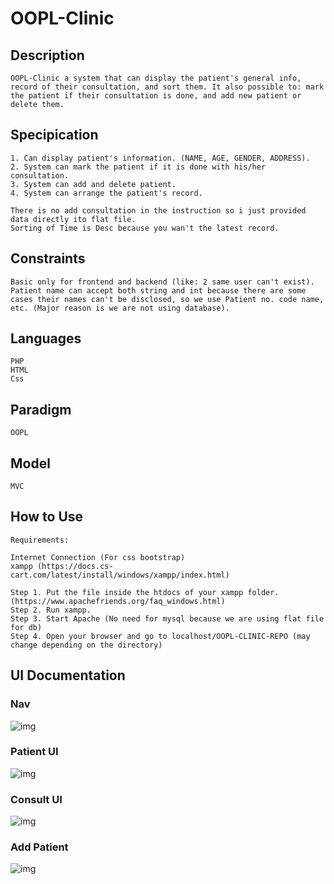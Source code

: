 # OOPL-Clinic

## Description

    OOPL-Clinic a system that can display the patient's general info, record of their consultation, and sort them. It also possible to: mark the patient if their consultation is done, and add new patient or delete them.

## Specipication

    1. Can display patient's information. (NAME, AGE, GENDER, ADDRESS).
    2. System can mark the patient if it is done with his/her consultation.
    3. System can add and delete patient.
    4. System can arrange the patient's record.

    There is no add consultation in the instruction so i just provided data directly ito flat file.
    Sorting of Time is Desc because you wan't the latest record.
    

## Constraints

    Basic only for frontend and backend (like: 2 same user can't exist).
    Patient name can accept both string and int because there are some cases their names can't be disclosed, so we use Patient no. code name, etc. (Major reason is we are not using database).

## Languages

    PHP 
    HTML
    Css

## Paradigm

    OOPL

## Model

    MVC

## How to Use
    
    Requirements: 

    Internet Connection (For css bootstrap)
    xampp (https://docs.cs-cart.com/latest/install/windows/xampp/index.html)

    Step 1. Put the file inside the htdocs of your xampp folder. (https://www.apachefriends.org/faq_windows.html)
    Step 2. Run xampp.
    Step 3. Start Apache (No need for mysql because we are using flat file for db)
    Step 4. Open your browser and go to localhost/OOPL-CLINIC-REPO (may change depending on the directory)
    
## UI Documentation
  
  ### Nav
   ![img](https://drive.google.com/uc?export=view&id=1ZUKIl6QaVdVPFmk_gWzSgyX29bnUlozX)
  
   ### Patient UI
   ![img](https://drive.google.com/uc?export=view&id=1hmOHK8Sx02Y73y09osLuoHSejMcGxeFu)
  
   ### Consult UI
   ![img](https://drive.google.com/uc?export=view&id=1GLgElveQJWaoixEoS9LfcTGW4IhoejPJ)
  
   ### Add Patient
   ![img](https://drive.google.com/uc?export=view&id=1znA1ZEa_lyXdZ0ui1vXi553804CJJtQH)

